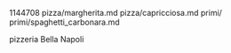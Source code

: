 1144708
pizza/margherita.md
pizza/capricciosa.md
primi/
primi/spaghetti_carbonara.md

pizzeria Bella Napoli
